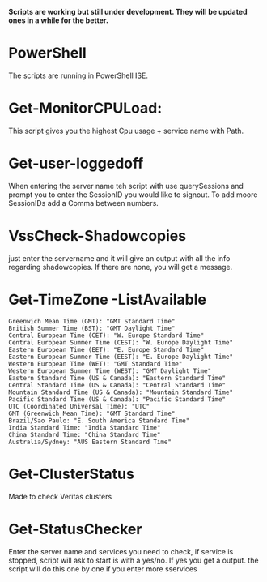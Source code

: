 **Scripts are working but still under development. They will be updated ones in a while for the better.**

# PowerShell

The scripts are running in PowerShell ISE.

# Get-MonitorCPULoad:
This script gives you the highest Cpu usage + service name with Path.

# Get-user-loggedoff

When entering the server name teh script with use querySessions and prompt you to enter the SessionID you would like to signout.
To add moore SessionIDs add a Comma between numbers.

# VssCheck-Shadowcopies

just enter the servername and it will give an output with all the info regarding shadowcopies.
If there are none, you will get a message.

 # Get-TimeZone -ListAvailable
 
    Greenwich Mean Time (GMT): "GMT Standard Time"
    British Summer Time (BST): "GMT Daylight Time"
    Central European Time (CET): "W. Europe Standard Time"
    Central European Summer Time (CEST): "W. Europe Daylight Time"
    Eastern European Time (EET): "E. Europe Standard Time"
    Eastern European Summer Time (EEST): "E. Europe Daylight Time"
    Western European Time (WET): "GMT Standard Time"
    Western European Summer Time (WEST): "GMT Daylight Time"
    Eastern Standard Time (US & Canada): "Eastern Standard Time"
    Central Standard Time (US & Canada): "Central Standard Time"
    Mountain Standard Time (US & Canada): "Mountain Standard Time"
    Pacific Standard Time (US & Canada): "Pacific Standard Time"
    UTC (Coordinated Universal Time): "UTC"
    GMT (Greenwich Mean Time): "GMT Standard Time"
    Brazil/Sao Paulo: "E. South America Standard Time"
    India Standard Time: "India Standard Time"
    China Standard Time: "China Standard Time"
    Australia/Sydney: "AUS Eastern Standard Time"


   # Get-ClusterStatus

   Made to check Veritas clusters


  # Get-StatusChecker

   Enter the server name and services you need to check, if service is stopped, script will ask to start is with a yes/no. If yes you get a output.
   the script will do this one by one if you enter more sservices
